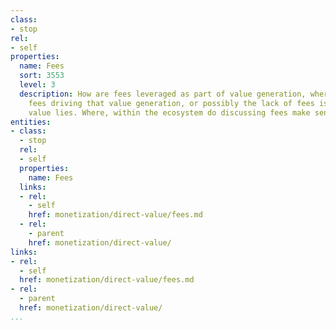 ```yaml
---
class:
- stop
rel:
- self
properties:
  name: Fees
  sort: 3553
  level: 3
  description: How are fees leveraged as part of value generation, where like usage,
    fees driving that value generation, or possibly the lack of fees is where the
    value lies. Where, within the ecosystem do discussing fees make sense?
entities:
- class:
  - stop
  rel:
  - self
  properties:
    name: Fees
  links:
  - rel:
    - self
    href: monetization/direct-value/fees.md
  - rel:
    - parent
    href: monetization/direct-value/
links:
- rel:
  - self
  href: monetization/direct-value/fees.md
- rel:
  - parent
  href: monetization/direct-value/
...
```

